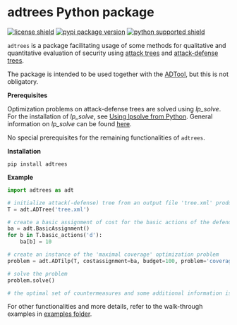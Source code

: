 # adtrees Python package

[![license shield][]](./LICENSE)
[![pypi package version][]](https://pypi.python.org/pypi/adtrees)
[![python supported shield][]](https://pypi.python.org/pypi/adtrees)

`adtrees` is a package facilitating usage of some methods for qualitative and quantitative evaluation of security using [attack trees](https://en.wikipedia.org/wiki/Attack_tree)
and [attack-defense trees](http://people.irisa.fr/Barbara.Kordy/papers/ADT12.pdf).

The package is intended to be used together with the [ADTool](https://satoss.uni.lu/members/piotr/adtool/), but this is not obligatory.

**Prerequisites**

Optimization problems on attack-defense trees are solved using *lp_solve*. For the installation of *lp_solve*, see [Using lpsolve from Python](http://lpsolve.sourceforge.net/5.5/Python.htm). General information on *lp_solve* can be found [here](http://lpsolve.sourceforge.net/5.5/).

No special prerequisites for the remaining functionalities of `adtrees`.

**Installation**

```
pip install adtrees
```

**Example**

```python
import adtrees as adt

# initialize attack(-defense) tree from an output file 'tree.xml' produced by the ADTool
T = adt.ADTree('tree.xml')

# create a basic assignment of cost for the basic actions of the defender in T
ba = adt.BasicAssignment()
for b in T.basic_actions('d'):
    ba[b] = 10

# create an instance of the 'maximal coverage' optimization problem
problem = adt.ADTilp(T, costassignment=ba, budget=100, problem='coverage')

# solve the problem
problem.solve()

# the optimal set of countermeasures and some additional information is displayed
```

For other functionalities and more details, refer to the walk-through examples in [examples folder](./examples).

[license shield]: https://img.shields.io/github/license/wwidel/adtrees.svg?style=flat?color=green

[pypi package version]: https://img.shields.io/pypi/v/adtrees.svg

[python supported shield]: https://img.shields.io/pypi/pyversions/adtrees.svg
